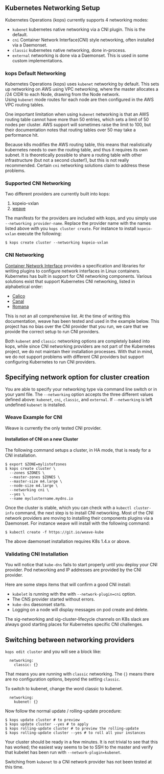 ## Kubernetes Networking Setup

Kubernetes Operations (kops) currently supports 4 networking modes:

* `kubenet` kubernetes native networking via a CNI plugin.  This is the default.
* `cni` Container Network Interface(CNI) style networking, often installed via a Daemonset.
* `classic` kubernetes native networking, done in-process.
* `external` networking is done via a Daemonset. This is used in some custom implementations.

### kops Default Networking

Kubernetes Operations (kops) uses `kubenet` networking by default. This sets up networking on AWS using VPC
networking, where the  master allocates a /24 CIDR to each Node, drawing from the Node network.  
Using `kubenet` mode routes for  each node are then configured in the AWS VPC routing tables.

One important limitation when using `kubenet` networking is that an AWS routing table cannot have more than
50 entries, which sets a limit of 50 nodes per cluster. AWS support will sometimes raise the limit to 100,
but their documentation notes that routing tables over 50 may take a performance hit.

Because k8s modifies the AWS routing table, this means that realistically kubernetes needs to own the
routing table, and thus it requires its own subnet.  It is theoretically possible to share a routing table
with other infrastructure (but not a second cluster!), but this is not really recommended.  Certain
`cni` networking solutions claim to address these problems.

### Supported CNI Networking

Two different providers are currently built into kops:

1. kopeio-vxlan
2. [weave](https://github.com/weaveworks/weave-kube)

The manifests for the providers are included with kops, and you simply use `--networking provider-name`.
Replace the provider name with the names listed above with you `kops cluster create`.  For instance
to install `kopeio-vxlan` execute the following:

```console
$ kops create cluster --networking kopeio-vxlan
``` 

### CNI Networking

[Container Network Interface](https://github.com/containernetworking/cni)  provides a specification
and libraries for writing plugins to configure network interfaces in Linux containers.  Kubernetes
has built in support for CNI networking components.  Various solutions exist that
support Kubernetes CNI networking, listed in alphabetical order:

- [Calico](http://docs.projectcalico.org/v1.5/getting-started/kubernetes/installation/hosted/)
- [Canal](https://github.com/tigera/canal/tree/master/k8s-install/kubeadm)
- [Romana](https://github.com/romana/romana/tree/master/containerize#using-kops)

This is not an all comprehensive list. At the time of writing this documentation, weave has
been tested and used in the example below.  This project has no bias over the CNI provider
that you run, we care that we provide the correct setup to run CNI providers.

Both `kubenet` and `classic` networking options are completely baked into kops, while since
CNI networking providers are not part of the Kubernetes project, we do not maintain
their installation processes.  With that in mind, we do not support problems with
different CNI providers but support configuring Kubernetes to run CNI providers.

## Specifying network option for cluster creation

You are able to specify your networking type via command line switch or in your yaml file.
The `--networking` option accepts the three different values defined above: `kubenet`, `cni`,
`classic`, and `external`. If `--networking` is left undefined `kubenet` is installed.

### Weave Example for CNI

Weave is currently the only tested CNI provider.

#### Installation of CNI on a new Cluster

The following command setups a cluster, in HA mode, that is ready for a CNI installation.

```console
$ export $ZONE=mylistofzones
$ kops create cluster \
  --zones $ZONES \
  --master-zones $ZONES \
  --master-size m4.large \
  --node-size m4.large \
  --networking cni \
  --yes \
  --name myclustername.mydns.io
```

Once the cluster is stable, which you can check with a `kubectl cluster-info` command, the next
step is to install CNI networking. Most of the CNI network providers are
moving to installing their components plugins via a Daemonset.  For instance weave will
install with the following command:

```console
$ kubectl create -f https://git.io/weave-kube
```

The above daemonset installation requires K8s 1.4.x or above.

### Validating CNI Installation

You will notice that `kube-dns` fails to start properly until you deploy your CNI provider.
Pod networking and IP addresses are provided by the CNI provider.

Here are some steps items that will confirm a good CNI install:

- `kubelet` is running with the with `--network-plugin=cni` option.
- The CNS provider started without errors.
- `kube-dns` daesonset starts.
- Logging on a node will display messages on pod create and delete.

The sig-networking and sig-cluster-lifecycle channels on K8s slack are always good starting places
for Kubernetes specific CNI challenges.

## Switching between networking providers

`kops edit cluster` and you will see a block like:

```
  networking:
    classic: {}
```

That means you are running with `classic` networking.  The `{}` means there are
no configuration options, beyond the setting `classic`.

To switch to kubenet, change the word classic to kubenet.

```
  networking:
    kubenet: {}
```

Now follow the normal update / rolling-update procedure:

```console
$ kops update cluster # to preview
$ kops update cluster --yes # to apply
$ kops rolling-update cluster # to preview the rolling-update
$ kops rolling-update cluster --yes # to roll all your instances
```
Your cluster should be ready in a few minutes. It is not trivial to see that this
has worked; the easiest way seems to be to SSH to the master and verify
that kubelet has been run with `--network-plugin=kubenet`.

Switching from `kubenet` to a CNI network provider has not been tested at this time.
